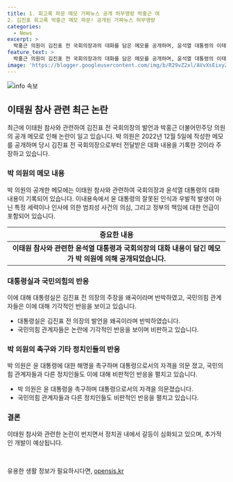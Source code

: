 ```yaml
---
title: 1. 회고록 파문 메모 가짜뉴스 공개 허무맹랑 박홍근 여
2. 김진표 회고록 박홍근 메모 파문! 공개된 가짜뉴스 허무맹랑
categories:
  - News
excerpt: >
  박홍근 의원이 김진표 전 국회의장과의 대화를 담은 메모를 공개하며, 윤석열 대통령의 이태원 참사 발언을 뒷받침했습니다. 메모에는 이태원 참사가 조작되고 유도된 것으로 의심된다는 내용과 좌파 언론의 의혹 등이 포함돼 있습니다. 박 의원은 극우 유튜버들의 영향력이 국정에 충격을 주고 있다고 주장했고, 윤 대통령에 대한 비판과 직접 해명을 촉구했습니다. 국민의힘은 해당 내용을 가짜뉴스로 비판하며, 한동훈, 나경원, 윤상현 등도 비판의 목소리를 냈습니다. 👉🏻 논평 전문 뉴스는 KBS뉴스를 구독하고, 제보는 02-781-1234, 4444 또는 kbs1234@kbs.co.kr로 가능합니다.
feature_text: >
  박홍근 의원이 김진표 전 국회의장과의 대화를 담은 메모를 공개하며, 윤석열 대통령의 이태원 참사 발언을 뒷받침했습니다. 메모에는 이태원 참사가 조작되고 유도된 것으로 의심된다는 내용과 좌파 언론의 의혹 등이 포함돼 있습니다. 박 의원은 극우 유튜버들의 영향력이 국정에 충격을 주고 있다고 주장했고, 윤 대통령에 대한 비판과 직접 해명을 촉구했습니다. 국민의힘은 해당 내용을 가짜뉴스로 비판하며, 한동훈, 나경원, 윤상현 등도 비판의 목소리를 냈습니다. 👉🏻 논평 전문 뉴스는 KBS뉴스를 구독하고, 제보는 02-781-1234, 4444 또는 kbs1234@kbs.co.kr로 가능합니다.
image: 'https://blogger.googleusercontent.com/img/b/R29vZ2xl/AVvXsEixyZcFfHzMRdzZMjFBmAUKJYCLCGyLL1o632UiGVXcaFdKo_bkvkuCioo0uUKlGfBVcT3P84aROyZIXSBEx3Aw5nCQ3pTgDom1WDC4m8eifvWiAmWEEVb4x6G_l8C0QH225ldMjyaFvpxGEBGNO37VmDTDMHGhJPq73UglMfDca1-0aw/s1600/blogspot.png'
---
```


<p><img src="https://blogger.googleusercontent.com/img/b/R29vZ2xl/AVvXsEixyZcFfHzMRdzZMjFBmAUKJYCLCGyLL1o632UiGVXcaFdKo_bkvkuCioo0uUKlGfBVcT3P84aROyZIXSBEx3Aw5nCQ3pTgDom1WDC4m8eifvWiAmWEEVb4x6G_l8C0QH225ldMjyaFvpxGEBGNO37VmDTDMHGhJPq73UglMfDca1-0aw/s1600/blogspot.png" alt="info 속보" /></p>

<h2 data-ke-size="size26">이태원 참사 관련 최근 논란</h2>

<p data-ke-size="size16">최근에 이태원 참사와 관련하여 김진표 전 국회의장의 발언과 박홍근 더불어민주당 의원의 공개 메모로 인해 논란이 일고 있습니다. 박 의원은 2022년 12월 5일에 작성한 메모를 공개하며 당시 김진표 전 국회의장으로부터 전달받은 대화 내용을 기록한 것이라 주장하고 있습니다.</p>

<h3>박 의원의 메모 내용</h3>

<p data-ke-size="size16">박 의원의 공개한 메모에는 이태원 참사와 관련하여 국회의장과 윤석열 대통령의 대화 내용이 기록되어 있습니다. 이내용속에서 윤 대통령의 잘못된 인식과 우발적 발생이 아닌 특정 세력이나 인사에 의한 범죄성 사건의 의심, 그리고 정부의 책임에 대한 언급이 포함되어 있습니다.</p>

<table>
    <thead>
        <tr>
            <th style="text-align: center;">중요한 내용</th>
        </tr>
    </thead>
    <tbody>
        <tr>
            <td style="text-align: center; height: 17px;"><b>이태원 참사와 관련한 윤석열 대통령과 국회의장의 대화 내용이 담긴 메모가 박 의원에 의해 공개되었습니다.</b></td>
        </tr>
    </tbody>
</table>

<h3>대통령실과 국민의힘의 반응</h3>

<p data-ke-size="size16">이에 대해 대통령실은 김진표 전 의장의 주장을 왜곡이라며 반박하였고, 국민의힘 관계자들은 이에 대해 기각적인 반응을 보이고 있습니다.</p>

<ul>
    <li>대통령실은 김진표 전 의장의 발언을 왜곡이라며 반박하였습니다.</li>
    <li>국민의힘 관계자들은 논란에 기각적인 반응을 보이며 비판하고 있습니다.</li>
</ul>

<h3>박 의원의 촉구와 기타 정치인들의 반응</h3>

<p data-ke-size="size16">박 의원은 윤 대통령에 대한 해명을 촉구하며 대통령으로서의 자격을 의문 졌고, 국민의힘 관계자들과 다른 정치인들도 이에 대해 비판적인 반응을 펼치고 있습니다.</p>

<ul>
    <li>박 의원은 윤 대통령을 촉구하며 대통령으로서의 자격을 의문졌습니다.</li>
    <li>국민의힘 관계자들과 다른 정치인들도 비판적인 반응을 펼치고 있습니다.</li>
</ul>

<h3>결론</h3>

<p data-ke-size="size16">이태원 참사와 관련한 논란이 번지면서 정치권 내에서 갈등이 심화되고 있으며, 추가적인 개발이 예상됩니다.</p>

<p data-ke-size="size16">&nbsp;</p>
유용한 생활 정보가 필요하시다면, <a href="https://opensis.kr" rel="dofollow">opensis.kr</a>


